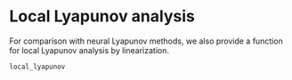 # Local Lyapunov analysis

For comparison with neural Lyapunov methods, we also provide a function for local Lyapunov analysis by linearization.

```@docs
local_lyapunov
```
